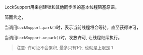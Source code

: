 LockSupport用来创建锁和其他同步类的基本线程阻塞原语。

简而言之，

当调用`LockSupport.park()`时，表示当前线程将会等待，直至获得许可，

当调用`LockSupport.unpark()`时，发放许可, 让线程继续执行。

>  注意: 许可证不会累积, 最多只有1个, 也就是上限是 1

